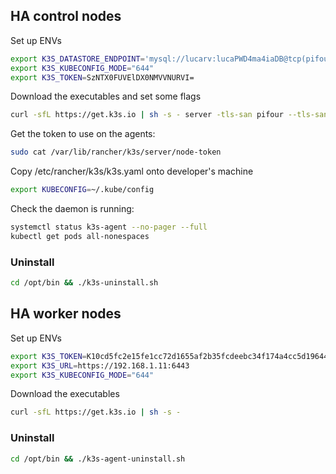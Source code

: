 ## HA control nodes  
Set up ENVs  
``` bash
export K3S_DATASTORE_ENDPOINT='mysql://lucarv:lucaPWD4ma4iaDB@tcp(pifour:3306)/' 
export K3S_KUBECONFIG_MODE="644" 
export K3S_TOKEN=SzNTX0FUVElDX0NMVVNURVI= 
```
Download the executables and set some flags  
``` bash
curl -sfL https://get.k3s.io | sh -s - server -tls-san pifour --tls-san 192.168.1.11 --disable traefik --disable servicelb --node-taint CriticalAddonsOnly=true:NoExecute 
```
  
Get the token to use on the agents:  
``` bash
sudo cat /var/lib/rancher/k3s/server/node-token
```  
Copy /etc/rancher/k3s/k3s.yaml onto developer's machine  
``` bash
export KUBECONFIG=~/.kube/config  
```  
  
Check the daemon is running:  
``` bash
systemctl status k3s-agent --no-pager --full  
kubectl get pods all-nonespaces  
```
 
### Uninstall 
``` bash
cd /opt/bin && ./k3s-uninstall.sh 
```
  
  
## HA worker nodes  
Set up ENVs  
``` bash
export K3S_TOKEN=K10cd5fc2e15fe1cc72d1655af2b35fcdeebc34f174a4cc5d196440d399958b7c8d::server:SzNTX0FUVElDX0NMVVNURVI= 
export K3S_URL=https://192.168.1.11:6443 
export K3S_KUBECONFIG_MODE="644" 
``` 
  
Download the executables   
``` bash
curl -sfL https://get.k3s.io | sh -s -   
``` 
  
### Uninstall 
``` bash
cd /opt/bin && ./k3s-agent-uninstall.sh 
```





